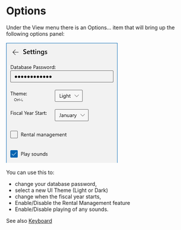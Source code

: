 # Options

Under the View menu there is an Options… item that will bring up the following options panel:

![](../Images/Options.png)

You can use this to:
* change your database      password,
* select a new UI Theme (Light      or Dark)
* change when the fiscal year      starts,
* Enable/Disable the Rental      Management feature
* Enable/Disable playing of any      sounds.


See also [Keyboard](Keyboard.md)






